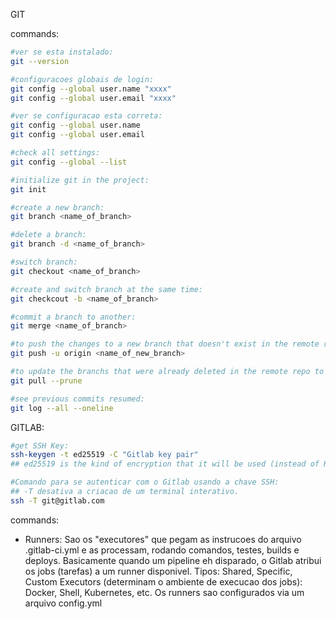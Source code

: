 GIT

commands:

```bash
#ver se esta instalado:
git --version

#configuracoes globais de login:
git config --global user.name "xxxx"
git config --global user.email "xxxx"

#ver se configuracao esta correta:
git config --global user.name
git config --global user.email

#check all settings:
git config --global --list

#initialize git in the project:
git init

#create a new branch:
git branch <name_of_branch>

#delete a branch:
git branch -d <name_of_branch>

#switch branch:
git checkout <name_of_branch>

#create and switch branch at the same time:
git checkcout -b <name_of_branch>

#commit a branch to another:
git merge <name_of_branch>

#to push the changes to a new branch that doesn't exist in the remote repository: 
git push -u origin <name_of_new_branch>

#to update the branchs that were already deleted in the remote repo to the local repo:
git pull --prune

#see previous commits resumed:
git log --all --oneline
```

GITLAB:

```bash
#get SSH Key:
ssh-keygen -t ed25519 -C "Gitlab key pair"
## ed25519 is the kind of encryption that it will be used (instead of RSA)

#Comando para se autenticar com o Gitlab usando a chave SSH:
## -T desativa a criacao de um terminal interativo.
ssh -T git@gitlab.com
```

commands:

- Runners:
  Sao os "executores" que pegam as instrucoes do arquivo .gitlab-ci.yml e as processam, rodando comandos, testes, builds e deploys.
  Basicamente quando um pipeline eh disparado, o Gitlab atribui os jobs (tarefas) a um runner disponivel.
  Tipos: Shared, Specific, Custom
  Executors (determinam o ambiente de execucao dos jobs): Docker, Shell, Kubernetes, etc.
  Os runners sao configurados via um arquivo config.yml
